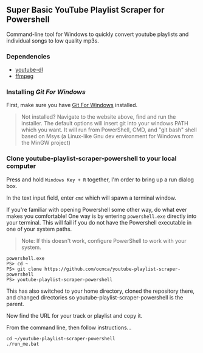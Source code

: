 ## Super Basic YouTube Playlist Scraper for Powershell

Command-line tool for Windows to quickly convert youtube
playlists and individual songs to low quality mp3s.

### Dependencies

 - [youtube-dl](https://github.com/ytdl-org/youtube-dl)
 - [ffmpeg](https://github.com/FFmpeg/FFmpeg)

### Installing *Git For Windows*

First, make sure you have [Git For Windows](https://gitforwindows.org/) installed.

> Not installed? Navigate to the website above, find and run the installer.
> The default options will insert git into your windows PATH which you want. 
> It will run from PowerShell, CMD, and "git bash" shell based on Msys (a Linux-like Gnu dev environment for Windows from the MinGW project)

### Clone **youtube-playlist-scraper-powershell** to your local computer

Press and hold `Windows Key + R` together, I'm order to bring up a run dialog box. 

In the text input field, enter `cmd` which will spawn a terminal window.

If you're familiar with opening Powershell some other way, do what
ever makes you comfortable! One way is by entering `powershell.exe` directly into your terminal. 
This will fail if you do not have the Powershell executable in one of your system paths. 

> Note: If this doesn't work, configure PowerShell to work with your system.

```
powershell.exe
PS> cd ~
PS> git clone https://github.com/ocmca/youtube-playlist-scraper-powershell
PS> youtube-playlist-scraper-powershell
```
This has also switched to your home directory, cloned the repository there, and changed directories so youtube-playlist-scraper-powershell is the parent.

Now find the URL for your track or playlist and copy it.

From the command line, then follow instructions...

```
cd ~/youtube-playlist-scraper-powershell
./run_me.bat
```

